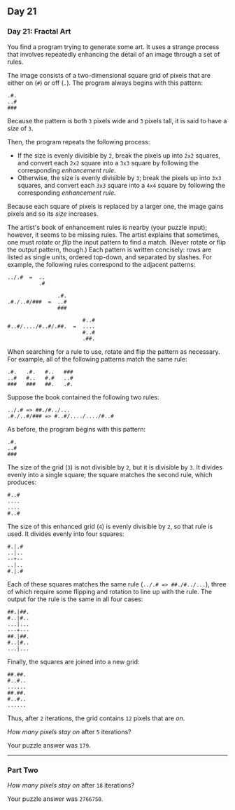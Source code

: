 ## Day 21

### Day 21: Fractal Art

You find a program trying to generate some art. It uses a strange process that involves repeatedly
enhancing the detail of an image through a set of rules.

The image consists of a two-dimensional square grid of pixels that are either on (`#`) or off (`.`). The
program always begins with this pattern:

```
.#.
..#
###
```

Because the pattern is both `3` pixels wide and `3` pixels tall, it is said to have a _size_ of `3`.

Then, the program repeats the following process:

- If the size is evenly divisible by `2`, break the pixels up into `2x2` squares, and convert each `2x2` square into a `3x3` square by following the corresponding _enhancement rule_.
- Otherwise, the size is evenly divisible by `3`; break the pixels up into `3x3` squares, and convert each `3x3` square into a `4x4` square by following the corresponding _enhancement rule_.

Because each square of pixels is replaced by a larger one, the image gains pixels and so its _size_
increases.

The artist's book of enhancement rules is nearby (your puzzle input); however, it seems to be missing
rules. The artist explains that sometimes, one must _rotate_ or _flip_ the input pattern to find a match.
(Never rotate or flip the output pattern, though.) Each pattern is written concisely: rows are listed as
single units, ordered top-down, and separated by slashes. For example, the following rules correspond
to the adjacent patterns:

```
../.#  =  ..
          .#

                .#.
.#./..#/###  =  ..#
                ###

                        #..#
#..#/..../#..#/.##.  =  ....
                        #..#
                        .##.
```

When searching for a rule to use, rotate and flip the pattern as necessary. For example, all of the
following patterns match the same rule:

```
.#.   .#.   #..   ###
..#   #..   #.#   ..#
###   ###   ##.   .#.
```

Suppose the book contained the following two rules:

```
../.# => ##./#../...
.#./..#/### => #..#/..../..../#..#
```

As before, the program begins with this pattern:

```
.#.
..#
###
```

The size of the grid (`3`) is not divisible by `2`, but it is divisible by `3`. It divides evenly into a single
square; the square matches the second rule, which produces:

```
#..#
....
....
#..#
```

The size of this enhanced grid (`4`) is evenly divisible by `2`, so that rule is used. It divides evenly
into four squares:

```
#.|.#
..|..
--+--
..|..
#.|.#
```

Each of these squares matches the same rule (`../.# => ##./#../...`), three of which require
some flipping and rotation to line up with the rule. The output for the rule is the same in all four cases:

```
##.|##.
#..|#..
...|...
---+---
##.|##.
#..|#..
...|...
```

Finally, the squares are joined into a new grid:

```
##.##.
#..#..
......
##.##.
#..#..
......
```

Thus, after `2` iterations, the grid contains `12` pixels that are _on_.

_How many pixels stay on_ after `5` iterations?

Your puzzle answer was `179`.

---

### Part Two

_How many pixels stay on_ after `18` iterations?

Your puzzle answer was `2766750`.
